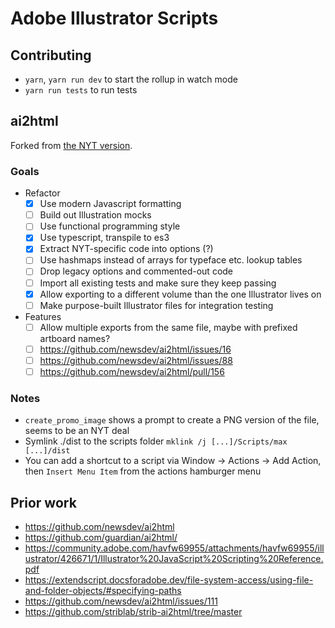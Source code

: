# Adobe Illustrator Scripts

## Contributing

- `yarn`, `yarn run dev` to start the rollup in watch mode
- `yarn run tests` to run tests

## ai2html

Forked from [the NYT version](https://github.com/newsdev/ai2html).

### Goals

- Refactor
  - [x] Use modern Javascript formatting
  - [ ] Build out Illustration mocks
  - [ ] Use functional programming style
  - [x] Use typescript, transpile to es3
  - [x] Extract NYT-specific code into options (?)
  - [ ] Use hashmaps instead of arrays for typeface etc. lookup tables
  - [ ] Drop legacy options and commented-out code
  - [ ] Import all existing tests and make sure they keep passing
  - [x] Allow exporting to a different volume than the one Illustrator lives on
  - [ ] Make purpose-built Illustrator files for integration testing
- Features
  - [ ] Allow multiple exports from the same file, maybe with prefixed artboard names?
  - [ ] https://github.com/newsdev/ai2html/issues/16
  - [ ] https://github.com/newsdev/ai2html/issues/88
  - [ ] https://github.com/newsdev/ai2html/pull/156

### Notes

- `create_promo_image` shows a prompt to create a PNG version of the file, seems to be an NYT deal
- Symlink ./dist to the scripts folder `mklink /j [...]/Scripts/max [...]/dist `
- You can add a shortcut to a script via Window -> Actions -> Add Action, then `Insert Menu Item` from the actions hamburger menu

## Prior work

- https://github.com/newsdev/ai2html
- https://github.com/guardian/ai2html/
- https://community.adobe.com/havfw69955/attachments/havfw69955/illustrator/426671/1/Illustrator%20JavaScript%20Scripting%20Reference.pdf
- https://extendscript.docsforadobe.dev/file-system-access/using-file-and-folder-objects/#specifying-paths
- https://github.com/newsdev/ai2html/issues/111
- https://github.com/striblab/strib-ai2html/tree/master
